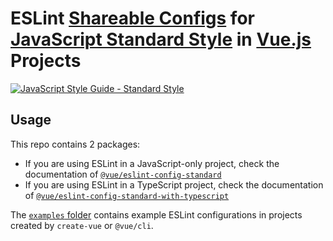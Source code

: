 # ESLint [Shareable Configs](http://eslint.org/docs/developer-guide/shareable-configs) for [JavaScript Standard Style](http://standardjs.com) in [Vue.js](https://vuejs.org/) Projects

[![JavaScript Style Guide - Standard Style](https://cdn.rawgit.com/standard/standard/master/badge.svg)](http://standardjs.com)

## Usage

This repo contains 2 packages:

- If you are using ESLint in a JavaScript-only project, check the documentation of [`@vue/eslint-config-standard`](./packages/eslint-config-standard/)
- If you are using ESLint in a TypeScript project, check the documentation of [`@vue/eslint-config-standard-with-typescript`](./packages/eslint-config-standard-with-typescript/)

The [`examples` folder](./examples/) contains example ESLint configurations in projects created by `create-vue` or `@vue/cli`.
